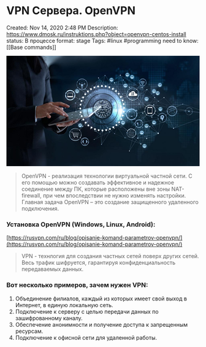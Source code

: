 # VPN Сервера. OpenVPN

Created: Nov 14, 2020 2:48 PM
Description: https://www.dmosk.ru/instruktions.php?object=openvpn-centos-install
status: В процессе
format: stage
Tags: #linux #programming 
need to know: [[Base commands]]

![VPN%20%D0%A1%D0%B5%D1%80%D0%B2%D0%B5%D1%80%D0%B0%20OpenVPN%20f6b3ce1b499f460d83c024c148e0abec/Untitled.png](Images/Programming/VPN%20%D0%A1%D0%B5%D1%80%D0%B2%D0%B5%D1%80%D0%B0%20OpenVPN%20f6b3ce1b499f460d83c024c148e0abec/Untitled.png)

> OpenVPN - реализация технологии виртуальной частной сети. С его помощью можно создавать эффективное и надежное соединение между ПК, которые расположены вне зоны NAT-firewall, при чем впоследствии не нужно изменять настройки. Главная задача OpenVPN – это создание защищенного удаленного подключения.

### Установка OpenVPN (Windows, Linux, Android):

[https://rusvpn.com/ru/blog/opisanie-komand-parametrov-openvpn/](https://rusvpn.com/ru/blog/opisanie-komand-parametrov-openvpn/)

> VPN - технлогия для создания частных сетей поверх других сетей. Весь трафик шифруется, гарантируя конфиденциальность передаваемых данных.

### Вот несколько примеров, зачем нужен VPN:

1. Объединение филиалов, каждый из которых имеет свой выход в Интернет, в единую локальную сеть.
2. Подключение к серверу с целью передачи данных по зашифрованному каналу.
3. Обеспечение анонимности и получение доступа к запрещенным ресурсам.
4. Подключение к офисной сети для удаленной работы.